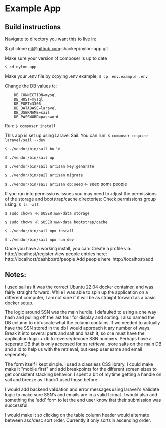 
# Example App

## Build instructions
Navigate to directory you want this to live in:

$ git clone git@github.com:shackep/nylon-app.git

Make sure your version of composer is up to date

` $ cd nylon-app `

Make your .env file by copying .env example,
` $ cp .env.example .env `

Change the DB values to:

```
    DB_CONNECTION=mysql
    DB_HOST=mysql
    DB_PORT=3306
    DB_DATABASE=laravel
    DB_USERNAME=sail
    DB_PASSWORD=password
```

Run:
` $ composer install `


This app is set up using Laravel Sail.
You can run:
` $ composer require laravel/sail --dev `

` $ ./vendor/bin/sail build `

` $ ./vendor/bin/sail up `

` $ ./vendor/bin/sail artisan key:genarate `

` $ ./vendor/bin/sail artisan migrate `

` $ ./vendor/bin/sail artisan db:seed ` <- seed some people

If you run into permissions issues you may need to adjust the permissions of the storage and bootstrap/cache directories:
Check permissions group using:
` $ ls -alt `

` $ sudo chown -R $USER:www-data storage `

` $ sudo chown -R $USER:www-data bootstrap/cache `

` $ ./vendor/bin/sail npm install `

` $ ./vendor/bin/sail npm run dev `


Once you have a working install, you can:
Create a profile via: http://localhost/register
View people entries here: http://localhost/dashboard/people
Add people here: http://localhost/add

## Notes:
I used sail as it was the correct Ubuntu 22.04 docker container, and was fairly straight forward. While I was able to spin up the application on a different computer, I am not sure if it will be as straight forward as a basic docker setup.

The logic around SSN was the main hurdle. I defaulted to using a one way hash and pulling off the last four for display and sorting. I also named the DB column to obfuscate what the column contains. If we needed to actually have the SSN stored in the db I would approach it any number of ways. Break it into several parts and salt and hash it, so one must have the application logic + db to reverse/decode SSN numbers. Perhaps have a seperate DB that is only accessed for ss retrieval, store salts on the main DB and a id to help us with the retrieval, but keep user name and email seperately.

The form itself I kept simple. I used a classless CSS library. I could make make it "mobile first" and add breakpoints for the different screen sizes to get consistent stacking behavior. I spent a bit of my time getting a handle on sail and breeze as I hadn't used those before.

I would add backend validation and error messages using laravel's Validate logic to make sure SSN's and emails are in a valid format. I would also add something the  'add' form to let the end user know that their submission was successful.

I would make it so clicking on the table column header would alternate between asc/desc sort order. Currently it only sorts in ascending order. 

